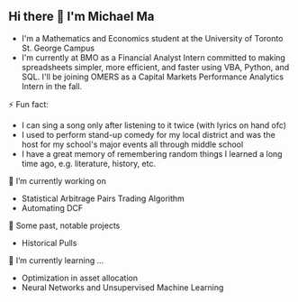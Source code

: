 ## Hi there 👋 I'm Michael Ma

- I'm a Mathematics and Economics student at the University of Toronto St. George Campus
- I'm currently at BMO as a Financial Analyst Intern committed to making spreadsheets simpler, more efficient, and faster using VBA, Python, and SQL. I'll be joining OMERS as a Capital Markets Performance Analytics Intern in the fall. 

⚡ Fun fact:
- I can sing a song only after listening to it twice (with lyrics on hand ofc)
- I used to perform stand-up comedy for my local district and was the host for my school's major events all through middle school
- I have a great memory of remembering random things I learned a long time ago, e.g. literature, history, etc.
  
🔭 I’m currently working on 
- Statistical Arbitrage Pairs Trading Algorithm
- Automating DCF

💎 Some past, notable projects
- Historical Pulls

🌱 I’m currently learning ...
- Optimization in asset allocation
- Neural Networks and Unsupervised Machine Learning

